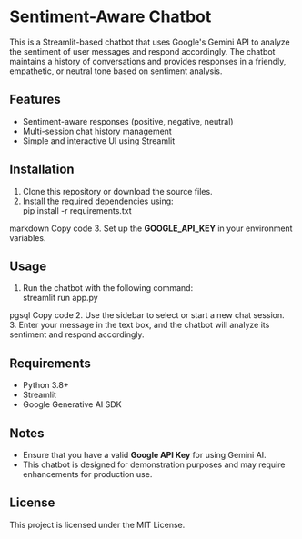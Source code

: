 # Sentiment-Aware Chatbot  

This is a Streamlit-based chatbot that uses Google's Gemini API to analyze the sentiment of user messages and respond accordingly. The chatbot maintains a history of conversations and provides responses in a friendly, empathetic, or neutral tone based on sentiment analysis.  

## Features  
- Sentiment-aware responses (positive, negative, neutral)  
- Multi-session chat history management  
- Simple and interactive UI using Streamlit  

## Installation  
1. Clone this repository or download the source files.  
2. Install the required dependencies using:  
pip install -r requirements.txt

markdown
Copy code
3. Set up the **GOOGLE_API_KEY** in your environment variables.  

## Usage  
1. Run the chatbot with the following command:  
streamlit run app.py

pgsql
Copy code
2. Use the sidebar to select or start a new chat session.  
3. Enter your message in the text box, and the chatbot will analyze its sentiment and respond accordingly.  

## Requirements  
- Python 3.8+  
- Streamlit  
- Google Generative AI SDK  

## Notes  
- Ensure that you have a valid **Google API Key** for using Gemini AI.  
- This chatbot is designed for demonstration purposes and may require enhancements for production use.  

## License  
This project is licensed under the MIT License.  
